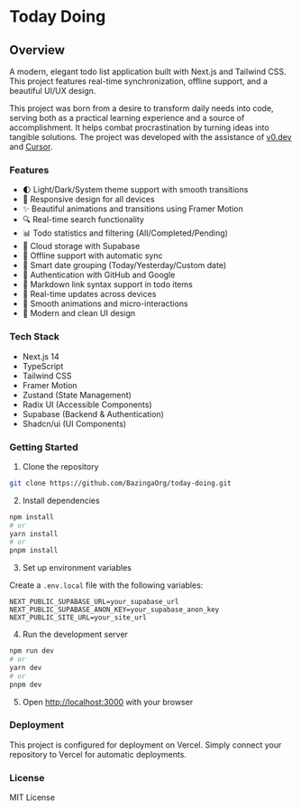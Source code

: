 # Today Doing

## Overview

A modern, elegant todo list application built with Next.js and Tailwind CSS. This project features real-time synchronization, offline support, and a beautiful UI/UX design.

This project was born from a desire to transform daily needs into code, serving both as a practical learning experience and a source of accomplishment. It helps combat procrastination by turning ideas into tangible solutions. The project was developed with the assistance of [v0.dev](https://v0.dev) and [Cursor](https://cursor.sh).

### Features

- 🌓 Light/Dark/System theme support with smooth transitions
- 📱 Responsive design for all devices
- ✨ Beautiful animations and transitions using Framer Motion
- 🔍 Real-time search functionality
- 📊 Todo statistics and filtering (All/Completed/Pending)
- 💾 Cloud storage with Supabase
- 🔄 Offline support with automatic sync
- 🎯 Smart date grouping (Today/Yesterday/Custom date)
- 🔐 Authentication with GitHub and Google
- 📝 Markdown link syntax support in todo items
- 🔄 Real-time updates across devices
- 💫 Smooth animations and micro-interactions
- 🎨 Modern and clean UI design

### Tech Stack

- Next.js 14
- TypeScript
- Tailwind CSS
- Framer Motion
- Zustand (State Management)
- Radix UI (Accessible Components)
- Supabase (Backend & Authentication)
- Shadcn/ui (UI Components)

### Getting Started

1. Clone the repository

```bash
git clone https://github.com/BazingaOrg/today-doing.git
```

2. Install dependencies

```bash
npm install
# or
yarn install
# or
pnpm install
```

3. Set up environment variables

Create a `.env.local` file with the following variables:

```
NEXT_PUBLIC_SUPABASE_URL=your_supabase_url
NEXT_PUBLIC_SUPABASE_ANON_KEY=your_supabase_anon_key
NEXT_PUBLIC_SITE_URL=your_site_url
```

4. Run the development server

```bash
npm run dev
# or
yarn dev
# or
pnpm dev
```

5. Open [http://localhost:3000](http://localhost:3000) with your browser

### Deployment

This project is configured for deployment on Vercel. Simply connect your repository to Vercel for automatic deployments.

### License

MIT License
